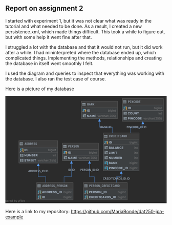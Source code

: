 ## Report on assignment 2
I started with experiment 1, but it was not clear what was ready 
in the tutorial and what needed to be done. As a result, I created a 
new persistence.xml, which made things difficult. This took a while 
to figure out, but with some help it went fine after that. 

I struggled a lot with the database and that it would not run, but it 
did work after a while. I had mininterpreted where the database ended 
up, which complicated things. Implementing the methods, relationships 
and creating the database in itself went smoothly I felt. 

I used the diagram and queries to inspect that everything was working 
with the database. I also ran the test case of course.


Here is a picture of my database


![dhs](resources/database_jpa.png?raw=true "atabase")

Here is a link to my repository:
https://github.com/MariaBonde/dat250-jpa-example
